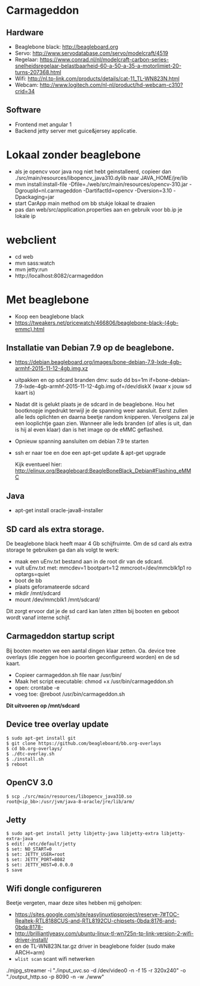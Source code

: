 # Carmageddon

## Hardware
- Beaglebone black: http://beagleboard.org
- Servo: http://www.servodatabase.com/servo/modelcraft/4519
- Regelaar: https://www.conrad.nl/nl/modelcraft-carbon-series-snelheidsregelaar-belastbaarheid-60-a-50-a-35-a-motorlimiet-20-turns-207368.html
- Wifi: http://nl.tp-link.com/products/details/cat-11_TL-WN823N.html
- Webcam: http://www.logitech.com/nl-nl/product/hd-webcam-c310?crid=34

## Software
- Frontend met angular 1
- Backend jetty server met guice&jersey applicatie.

# Lokaal zonder beaglebone
- als je opencv voor java nog niet hebt geinstalleerd, copieer dan ./src/main/resources/libopencv_java310.dylib naar JAVA_HOME/jre/lib
- mvn install:install-file -Dfile=./web/src/main/resources/opencv-310.jar -DgroupId=nl.carmageddon -DartifactId=opencv -Dversion=3.10 -Dpackaging=jar
- start CarApp main method om bb stukje lokaal te draaien
- pas dan web/src/application.properties aan en gebruik voor bb.ip je lokale ip

# webclient
- cd web
- mvn sass:watch 
- mvn jetty:run
- http://localhost:8082/carmageddon

# Met beaglebone
- Koop een beaglebone black
- https://tweakers.net/pricewatch/466806/beaglebone-black-(4gb-emmc).html


## Installatie van Debian 7.9 op de beaglebone.
- https://debian.beagleboard.org/images/bone-debian-7.9-lxde-4gb-armhf-2015-11-12-4gb.img.xz
- uitpakken en op sdcard branden dmv: sudo dd bs=1m if=bone-debian-7.9-lxde-4gb-armhf-2015-11-12-4gb.img of=/dev/diskX (waar x jouw sd kaart is)
- Nadat dit is gelukt plaats je de sdcard in de beaglebone. Hou het bootknopje ingedrukt terwijl je de spanning weer aansluit. Eerst zullen alle leds oplichten en daarna beetje random knipperen. Vervolgens zal je een looplichtje gaan zien. Wanneer alle leds branden (of alles is uit, dan is hij al even klaar) dan is het image op de eMMC geflashed.
- Opnieuw spanning aansluiten om debian 7.9 te starten
- ssh er naar toe en doe een apt-get update & apt-get upgrade

  Kijk eventueel hier: http://elinux.org/Beagleboard:BeagleBoneBlack_Debian#Flashing_eMMC

## Java
- apt-get install oracle-java8-installer

## SD card als extra storage.
De beaglebone black heeft maar 4 Gb schijfruimte. Om de sd card als extra storage te gebruiken ga dan als volgt te werk:

- maak een uEnv.txt bestand aan in de root dir van de sdcard.
- vult uEnv.txt met:
    mmcdev=1
    bootpart=1:2
    mmcroot=/dev/mmcblk1p1 ro
    optargs=quiet
- boot de bb
- plaats geforamateerde sdcard
- mkdir /mnt/sdcard
- mount /dev/mmcblk1 /mnt/sdcard/
    
Dit zorgt ervoor dat je de sd card kan laten zitten bij booten en geboot wordt vanaf interne schijf.

## Carmageddon startup script
Bij booten moeten we een aantal dingen klaar zetten. Oa. device tree overlays (die zeggen hoe io poorten geconfigureerd worden) en de sd kaart.

- Copieer carmageddon.sh file naar /usr/bin/
- Maak het script executable: chmod +x /usr/bin/carmageddon.sh
- open: crontabe -e
- voeg toe: @reboot /usr/bin/carmageddon.sh

**Dit uitvoeren op /mnt/sdcard**
## Device tree overlay update
    $ sudo apt-get install git
    $ git clone https://github.com/beagleboard/bb.org-overlays
    $ cd bb.org-overlays/
    $ ./dtc-overlay.sh
    $ ./install.sh
    $ reboot

## OpenCV 3.0
    $ scp ./src/main/resources/libopencv_java310.so root@<ip_bb>:/usr/jvm/java-8-oracle/jre/lib/arm/

## Jetty
    $ sudo apt-get install jetty libjetty-java libjetty-extra libjetty-extra-java
    $ edit: /etc/default/jetty
    $ set: NO_START=0
    $ set: JETTY_USER=root
    $ set: JETTY_PORT=8082
    $ set: JETTY_HOST=0.0.0.0
    $ save
    
   
## Wifi dongle configureren
Beetje vergeten, maar deze sites hebben mij geholpen:
- https://sites.google.com/site/easylinuxtipsproject/reserve-7#TOC-Realtek-RTL8188CUS-and-RTL8192CU-chipsets-0bda:8176-and-0bda:8178-
- http://brilliantlyeasy.com/ubuntu-linux-tl-wn725n-tp-link-version-2-wifi-driver-install/
- en de TL-WN823N.tar.gz driver in beaglebone folder (sudo make ARCH=arm)
- `wlist scan` scant wifi netwerken

./mjpg_streamer -i "./input_uvc.so -d /dev/video0 -n -f 15 -r 320x240" -o "./output_http.so -p 8090 -n -w ./www"